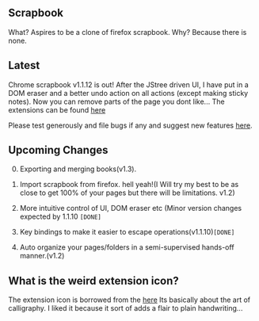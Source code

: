 ## Scrapbook ##
What? Aspires to be a clone of firefox scrapbook.
Why? Because there is none.

## Latest ##

Chrome scrapbook v1.1.12 is out! After the JStree driven UI, I have put in a DOM eraser and a better undo action on all actions (except making sticky notes). Now you can remove parts of the page you dont like...  The extensions can be found [here](https://chrome.google.com/extensions/detail/fihabipakbgncingdhhdidlbhneeicne)

Please test generously and file bugs if any and suggest new features [here](http://code.google.com/p/chrome-scrapbook-project/issues/list).

## Upcoming Changes ##
0) Exporting and merging books(v1.3).

1) Import scrapbook from firefox. hell yeah!(I Will try my best to be as close to get 100% of your pages but there will be limitations. v1.2)

2) More intuitive control of UI, DOM eraser etc (Minor version changes expected by 1.1.10
`[DONE]`

3) Key bindings to make it easier to escape operations(v1.1.10)`[DONE]`

4) Auto organize your pages/folders in a semi-supervised hands-off manner.(v1.2)

## What is the weird extension icon? ##
The extension icon is borrowed from the [here](http://www.ameshistoricalsociety.org/penmanship.htm)
Its basically about the art of calligraphy. I liked it because it sort of adds a flair to plain handwriting...